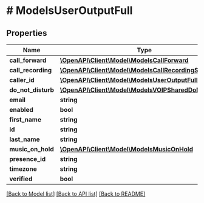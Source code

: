 # # ModelsUserOutputFull

## Properties

Name | Type | Description | Notes
------------ | ------------- | ------------- | -------------
**call_forward** | [**\OpenAPI\Client\Model\ModelsCallForward**](ModelsCallForward.md) |  | [optional]
**call_recording** | [**\OpenAPI\Client\Model\ModelsCallRecordingSettings**](ModelsCallRecordingSettings.md) |  | [optional]
**caller_id** | [**\OpenAPI\Client\Model\ModelsUserOutputFullCallerid**](ModelsUserOutputFullCallerid.md) |  | [optional]
**do_not_disturb** | [**\OpenAPI\Client\Model\ModelsVOIPSharedDoNotDisturb**](ModelsVOIPSharedDoNotDisturb.md) |  | [optional]
**email** | **string** |  | [optional]
**enabled** | **bool** |  | [optional]
**first_name** | **string** |  | [optional]
**id** | **string** |  | [optional]
**last_name** | **string** |  | [optional]
**music_on_hold** | [**\OpenAPI\Client\Model\ModelsMusicOnHold**](ModelsMusicOnHold.md) |  | [optional]
**presence_id** | **string** |  | [optional]
**timezone** | **string** |  | [optional]
**verified** | **bool** |  | [optional]

[[Back to Model list]](../../README.md#models) [[Back to API list]](../../README.md#endpoints) [[Back to README]](../../README.md)
